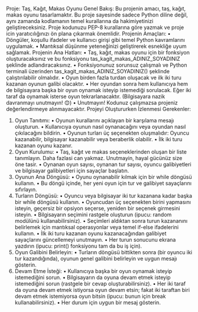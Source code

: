 Proje: Taş, Kağıt, Makas Oyunu
Genel Bakış:
Bu projenin amacı, taş, kağıt, makas oyunu tasarlamaktır. Bu proje sayesinde sadece Python diline değil, aynı zamanda kodlamanın temel kurallarına da hakimiyetinizi geliştireceksiniz. Proje kodunuzu PEP-8 kurallarına göre yazmak ve proje icin yaratıcılığınızı ön plana çıkarmak önemlidir.
Projenin Amaçları:
• Döngüler, koşullu ifadeler ve kullanıcı girişi gibi temel Python kavramlarını uygulamak.
• Mantıksal düşünme yeteneğinizi geliştirerek esnekliğe uyum sağlamak.
Projenin Ana Hatları:
• Taş, kağıt, makas oyunu için bir fonksiyon oluşturacaksınız ve bu fonksiyonu tas_kagit_makas_ADINIZ_SOYADINIZ şeklinde adlandıracaksınız.
• Fonksiyonunuz sorunsuz çalışmalı ve Python terminali üzerinden tas_kagit_makas_ADINIZ_SOYADINIZ() şeklinde çalıştırılabilir olmalıdır.
• Oyun birden fazla turdan oluşacak ve ilk iki turu kazanan oyunun galibi olacaktır.
• Her oyundan sonra hem kullanıcıya hem de bilgisayara başka bir oyun oynamak isteyip istemediği sorulacak. Eğer iki taraf da oynamak
isterse oyun tekrarlanacaktır. (Bilgisayara nazik davranmayı unutmayın! 😊)
• Unutmayın! Kodunuz çalışmazsa projeniz değerlendirmeye alınmayacaktır.
Projeyi Oluştururken İzlenmesi Gerekenler:
1. Oyun Tanıtımı:
• Oyunun kurallarını açıklayan bir karşılama mesajı oluşturun.
• Kullanıcıya oyunun nasıl oynanacağını veya oyundan nasıl çıkılacağını bildirin.
• Oyunun turları üç seçenekten oluşmalıdır: Oyuncu kazanabilir, bilgisayar kazanabilir veya beraberlik olabilir.
• İlk iki turu kazanan oyunu kazanır.
2. Oyun Kurulumu:
• Taş, kağıt ve makas seçeneklerinden oluşan bir liste tanımlayın. Daha fazlasi can yakmaz. Unutmayin, hayal gücünüz size öne
tasir.
• Oynanan oyun sayısı, oynanan tur sayısı, oyuncu galibiyetleri ve bilgisayar galibiyetleri için sayaçlar başlatın.
3. Oyunun Ana Döngüsü:
• Oyunu oynanabilir kılmak için bir while döngüsü kullanın.
• Bu döngü içinde, her yeni oyun için tur ve galibiyet sayaçlarını sıfırlayın.
4. Turların Döngüsü:
• Oyuncu veya bilgisayar iki tur kazanana kadar başka bir while döngüsü kullanın.
• Oyuncudan üç seçenekten birini yapmasını isteyin, geçersiz bir opsiyon seçerse, yeniden bir seçenek girmesini isteyin.
• Bilgisayarın seçimini rastgele oluşturun (ipucu: random modülünü kullanabilirsiniz).
• Seçimleri aldıktan sonra turun kazananını belirlemek için mantıksal operasyonlar veya temel if-else ifadelerini kullanın.
• İlk iki turu kazanan oyunu kazanacağından galibiyet sayaçlarını güncellemeyi unutmayın.
• Her turun sonucunu ekrana yazdırın (ipucu: print() fonksiyonu tam da bu iş için).
5. Oyun Galibini Belirleyin:
• Turların döngüsü bittikten sonra (bir oyuncu iki tur kazandığında), oyunun genel galibini belirleyin ve uygun mesajı gösterin.
6. Devam Etme İsteği:
• Kullanıcıya başka bir oyun oynamak isteyip istemediğini sorun.
• Bilgisayarın da oyuna devam etmek isteyip istemediğini sorun (rastgele bir cevap oluşturabilirsiniz).
• Her iki taraf da oyuna devam etmek istiyorsa oyun devam etsin; fakat iki taraftan biri devam etmek istemiyorsa oyun bitsin (ipucu: bunun için break kullanabilirsiniz).
• Her durum için uygun bir mesaj gösterin.
